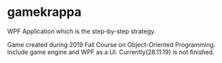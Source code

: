 # gamekrappa
WPF Application which is the step-by-step strategy.

Game created during 2019 Fall Course on Object-Oriented Programming.
Include game engine and WPF as a UI. Currently(28.11.19) is not finished.
